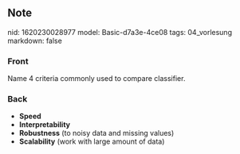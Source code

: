 ## Note
nid: 1620230028977
model: Basic-d7a3e-4ce08
tags: 04_vorlesung
markdown: false

### Front
Name 4 criteria commonly used to compare classifier.

### Back
<div>
  <div>
    <ul>
      <li><strong>Speed</strong>
      <li><strong>Interpretability</strong>
      <li><strong>Robustness</strong> (to noisy data and missing
      values)
      <li><strong>Scalability</strong> (work with large amount of
      data)
    </ul>
  </div>
</div>
